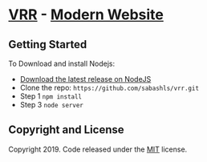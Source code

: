 # [VRR](http://localhost:8080) - [Modern Website](http://localhost:8080)


## Getting Started

To Download and install Nodejs:
* [Download the latest release on NodeJS](https://nodejs.org/en/download/)
* Clone the repo: `https://github.com/sabashls/vrr.git`
* Step 1 `npm install`
* Step 3 `node server`



## Copyright and License

Copyright 2019. Code released under the [MIT](https://github.com/sabashls) license.
